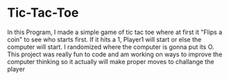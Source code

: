# Tic-Tac-Toe
 In this Program, I made a simple game of tic tac toe where at first  it "Flips a coin" to see who starts first. If it hits a 1, Player1 will start or else the computer will start. I randomized where the computer is gonna put its O. This project was really fun to code and am working on ways to improve the computer thinking so it actually will make proper moves to challange the player 
